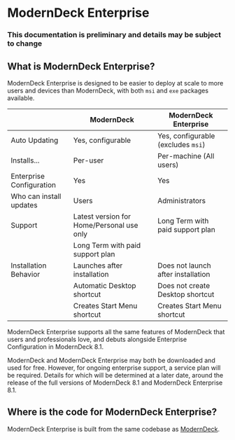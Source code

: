 # ModernDeck Enterprise

### This documentation is preliminary and details may be subject to change

## What is ModernDeck Enterprise?

ModernDeck Enterprise is designed to be easier to deploy at scale to more users and devices than ModernDeck, with both `msi` and `exe` packages available.

|                          | ModernDeck                                         | ModernDeck Enterprise              |
|--------------------------|----------------------------------------------------|------------------------------------|
| Auto Updating            | Yes, configurable                                  | Yes, configurable (excludes `msi`) |
| Installs...              | Per-user                                           | Per-machine (All users)            |
| Enterprise Configuration | Yes                                                | Yes                                |
| Who can install updates  | Users                                              | Administrators                     |
| Support                  | Latest version for Home/Personal use only          | Long Term with paid support plan   |
|                          | Long Term with paid support plan                   |                                    |
| Installation Behavior    | Launches after installation                        | Does not launch after installation |
|                          | Automatic Desktop shortcut                         | Does not create Desktop shortcut   |
|                          | Creates Start Menu shortcut                        | Creates Start Menu shortcut        |

ModernDeck Enterprise supports all the same features of ModernDeck that users and professionals love, and debuts alongside Enterprise Configuration in ModernDeck 8.1.

ModernDeck and ModernDeck Enterprise may both be downloaded and used for free. However, for ongoing enterprise support, a service plan will be required. Details for which will be determined at a later date, around the release of the full versions of ModernDeck 8.1 and ModernDeck Enterprise 8.1.

## Where is the code for ModernDeck Enterprise?

ModernDeck Enterprise is built from the same codebase as [ModernDeck](https://github.com/dangeredwolf/ModernDeck).
